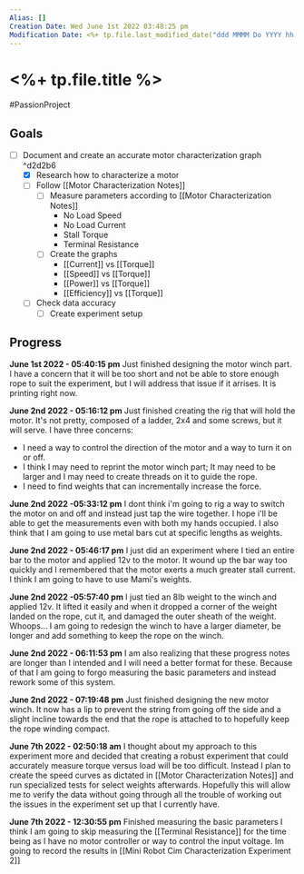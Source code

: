 ```yaml
---
Alias: []
Creation Date: Wed June 1st 2022 03:48:25 pm 
Modification Date: <%+ tp.file.last_modified_date("ddd MMMM Do YYYY hh:mm:ss a") %>
---
```

# <%+ tp.file.title %>
#PassionProject 

## Goals
- [ ] Document and create an accurate motor characterization graph ^d2d2b6
	- [x] Research how to characterize a motor
	- [ ] Follow [[Motor Characterization Notes]]
		- [ ] Measure parameters according to [[Motor Characterization Notes]]
			- No Load Speed
			- No Load Current
			- Stall Torque
			- Terminal Resistance
		- [ ] Create the graphs 
			- [[Current]] vs [[Torque]]
			- [[Speed]] vs [[Torque]]
			- [[Power]] vs [[Torque]]
			- [[Efficiency]] vs [[Torque]]
	- [ ] Check data accuracy
		- [ ] Create experiment setup

## Progress

**June 1st 2022 - 05:40:15 pm** 
Just finished designing the motor winch part. I have a concern that it will be too short and not be able to store enough rope to suit the experiment, but I will address that issue if it arrises. It is printing right now.

**June 2nd 2022 - 05:16:12 pm** 
Just finished creating the rig that will hold the motor. It's not pretty, composed of a ladder, 2x4 and some screws, but it will serve. I have three concerns:
- I need a way to control the direction of the motor and a way to turn it on or off. 
- I think I may need to reprint the motor winch part; It may need to be larger and I may need to create threads on it to guide the rope. 
- I need to find weights that can incrementally increase the force.

**June 2nd 2022 -05:33:12 pm** 
I dont think i'm going to rig a way to switch the motor on and off and instead just tap the wire together. I hope i'll be able to get the measurements even with both my hands occupied. I also think that I am going to use metal bars cut at specific lengths as weights. 

**June 2nd 2022 - 05:46:17 pm** 
I just did an experiment where I tied an entire bar to the motor and applied 12v to the motor. It wound up the bar way too quickly and I remembered that the motor exerts a much greater stall current. I think I am going to have to use Mami's weights.

**June 2nd 2022 -05:57:40 pm** 
I just tied an 8lb weight to the winch and applied 12v. It lifted it easily and when it dropped a corner of the weight landed on the rope, cut it, and damaged the outer sheath of the weight. Whoops... I am going to redesign the winch to have a larger diameter, be longer and add something to keep the rope on the winch.

**June 2nd 2022 - 06:11:53 pm** 
I am also realizing that these progress notes are longer than I intended and I will need a better format for these. Because of that I am going to forgo measuring the basic parameters and instead rework some of this system.

**June 2nd 2022 - 07:19:48 pm**
Just finished designing the new motor winch. It now has a lip to prevent the string from going off the side and a slight incline towards the end that the rope is attached to to hopefully keep the rope winding compact.

**June 7th 2022 - 02:50:18 am** 
I thought about my approach to this experiment more and decided that creating a robust experiment that could accurately measure torque versus load will be too difficult. Instead I plan to create the speed curves as dictated in [[Motor Characterization Notes]] and run specialized tests for select weights afterwards. Hopefully this will allow me to verify the data without going through all the trouble of working out the issues in the experiment set up that I currently have.

**June 7th 2022 - 12:30:55 pm** 
Finished measuring the basic parameters I think I am going to skip measuring the [[Terminal Resistance]] for the time being as I have no motor controller or way to control the input voltage. Im going to record the results in [[Mini Robot Cim Characterization Experiment 2]]

